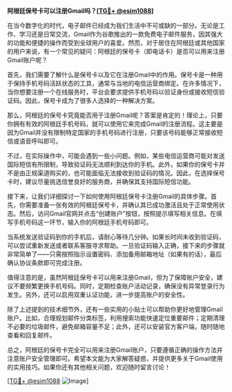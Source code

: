 **阿根廷保号卡可以注册Gmail吗？[[TG💪+ @esim1088](https://t.me/s/esim1088)]**

在当今数字化的时代，电子邮件已经成为我们生活中不可或缺的一部分。无论是工作、学习还是日常交流，Gmail作为谷歌推出的一款免费电子邮件服务，因其强大的功能和便捷的操作而受到全球用户的喜爱。然而，对于居住在阿根廷或其他国家的用户来说，有一个常见的疑问：阿根廷的保号卡（即电话卡）是否可以用来注册Gmail账户呢？

首先，我们需要了解什么是保号卡以及它在注册Gmail中的作用。保号卡是一种用于保持手机号码活跃状态的工具，通常与当地的电信运营商绑定。在许多情况下，当你想要注册一个在线服务时，平台会要求提供手机号码以验证身份或接收短信验证码。因此，保号卡成为了很多人选择的一种解决方案。

那么，阿根廷的保号卡究竟能否用于注册Gmail呢？答案是肯定的！理论上，只要你拥有有效的阿根廷手机号码，就可以使用它来完成Gmail的注册流程。这主要是因为Gmail并没有限制特定国家的手机号码进行注册，只要该号码能够正常接收短信或语音呼叫即可。

不过，在实际操作中，可能会遇到一些小问题。例如，某些电信运营商可能对发送国际短信有所限制，导致验证码无法顺利到达你的手机。此外，如果你的保号卡并不是由正规渠道购买的，也可能面临无法接收到验证码的情况。因此，在选择保号卡时，建议尽量挑选信誉良好的服务商，并确保其支持国际短信功能。

接下来，让我们详细探讨一下如何使用阿根廷保号卡注册Gmail的具体步骤。首先，你需要准备一张有效的阿根廷保号卡，并确认其已成功激活且处于正常使用状态。然后，访问Gmail官网并点击“创建账户”按钮，按照提示填写相关信息。在填写手机号码这一环节，输入你的阿根廷手机号码即可。

当系统发送验证码到你的手机后，请耐心等待几分钟。如果长时间未收到验证码，可以尝试重新发送或者联系客服寻求帮助。一旦验证码输入正确，接下来的步骤就非常简单了——只需按照指示设置密码、添加备用邮箱地址（如果有的话），最后确认协议条款即可完成注册。

值得注意的是，虽然阿根廷保号卡可以用来注册Gmail，但为了保障账户安全，建议不要频繁更换手机号码。同时，定期检查账户活动记录，确保没有异常登录行为发生。另外，还可以启用双重认证功能，进一步提高账户的安全性。

除了上述提到的技术细节外，还有一些实用的小贴士可以帮助你更好地管理Gmail账户。比如，合理规划邮件分类标签，利用搜索功能快速定位重要邮件；定期清理不必要的垃圾邮件，避免邮箱容量不足；此外，还可以安装官方客户端，随时随地查看和回复邮件。

总之，阿根廷的保号卡完全可以用来注册Gmail账户，只要遵循正确的操作方法并注意账户安全管理即可。希望本文能为大家解答疑惑，并提供更多关于Gmail使用的实用技巧。如果你还有其他相关问题，欢迎随时留言讨论！

[[TG💪+ @esim1088](https://t.me/s/esim1088) ![Image](https://i.postimg.cc/4NQfJmqS/Snipaste-2025-05-13-00-14-12.png)]